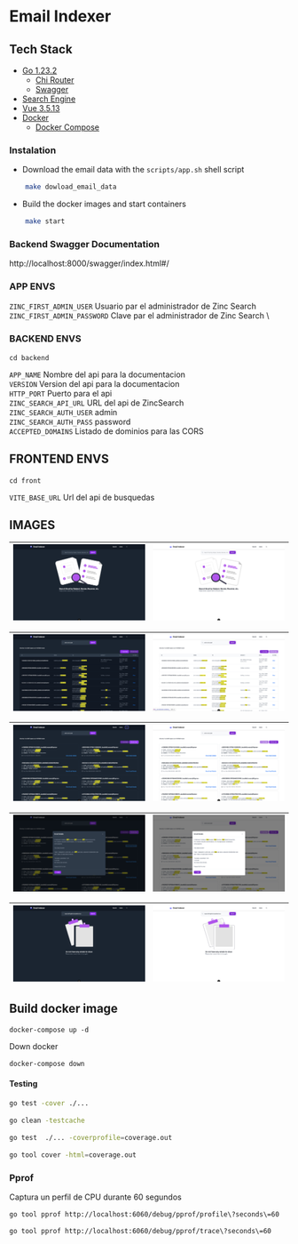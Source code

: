 # Email Indexer

## Tech Stack
- [Go 1.23.2](https://tip.golang.org/)
    - [Chi Router](https://github.com/go-chi/chi)
    - [Swagger](https://github.com/swaggo/swag)
- [Search Engine](https://github.com/zincsearch/zincsearch)
- [Vue 3.5.13](https://vuejs.org/)
- [Docker](https://www.docker.com)
    - [Docker Compose](https://docs.docker.com/compose/)


### Instalation

- Download the email data with the `scripts/app.sh` shell
  script

```sh
    make dowload_email_data
```

- Build the docker images and start containers

```sh
    make start
```

### Backend Swagger Documentation

http://localhost:8000/swagger/index.html#/

### APP ENVS
`ZINC_FIRST_ADMIN_USER` Usuario par el administrador de Zinc Search \
`ZINC_FIRST_ADMIN_PASSWORD` Clave par el administrador de Zinc Search \

### BACKEND ENVS
```
cd backend
```
`APP_NAME` Nombre del api para la documentacion \
`VERSION` Version del api para la documentacion \
`HTTP_PORT` Puerto para el api \
`ZINC_SEARCH_API_URL` URL del api de ZincSearch \
`ZINC_SEARCH_AUTH_USER` admin \
`ZINC_SEARCH_AUTH_PASS` password \
`ACCEPTED_DOMAINS` Listado de dominios para las CORS 

## FRONTEND ENVS
```
cd front
```
`VITE_BASE_URL` Url del api de busquedas


## IMAGES
| ![Index dark](./images/index_dark.png) | ![Busqueda light](./images/index_light.png) |
|:------------------------------------------:|:-------------------------------------------:|

| ![Search dark](./images/search_dark_2.png) | ![Search light](./images/search_light_2.png) |
|:------------------------------------------:|:-------------------------------------------:|

| ![Search dark](./images/search_dark_3.png) | ![Search light](./images/search_light_3.png) |
|:------------------------------------------:|:-------------------------------------------:|

| ![Search dark](./images/detail_dark.png) | ![Search light](./images/detail_light.png) |
|:------------------------------------------:|:-------------------------------------------:|

| ![Search Empty dark](./images/search_empty_dark.png) | ![Search Empty light](./images/search_empty_light.png) |
|:------------------------------------------:|:-------------------------------------------:|


## Build docker image

```shell
docker-compose up -d
```

Down docker 
```shell
docker-compose down
```

#### Testing

```bash
go test -cover ./...
```
```bash
go clean -testcache 
```
```bash
go test  ./... -coverprofile=coverage.out
``` 
```bash
go tool cover -html=coverage.out
```


### Pprof

Captura un perfil de CPU durante 60 segundos

```
go tool pprof http://localhost:6060/debug/pprof/profile\?seconds\=60
```


```
go tool pprof http://localhost:6060/debug/pprof/trace\?seconds\=60
```